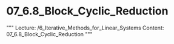 # 07_6.8_Block_Cyclic_Reduction

"""
Lecture: /6_Iterative_Methods_for_Linear_Systems
Content: 07_6.8_Block_Cyclic_Reduction
"""

